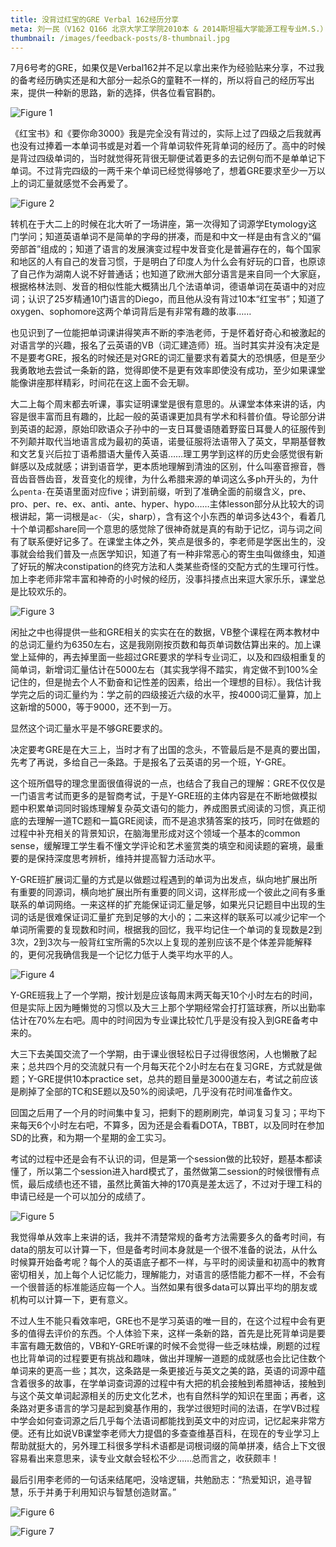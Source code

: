 ```yaml
---
title: 没背过红宝的GRE Verbal 162经历分享
meta: 刘一民（V162 Q166 北京大学工学院2010本 & 2014斯坦福大学能源工程专业M.S.）
thumbnail: /images/feedback-posts/8-thumbnail.jpg
---
```


7月6号考的GRE，如果仅是Verbal162并不足以拿出来作为经验贴来分享，不过我的备考经历确实还是和大部分一起杀G的童鞋不一样的，所以将自己的经历写出来，提供一种新的思路，新的选择，供各位看官斟酌。

<!--more-->

![Figure 1](/images/feedback-posts/8-1.jpg)


《红宝书》和《要你命3000》我是完全没有背过的，实际上过了四级之后我就再也没有过捧着一本单词书或是对着一个背单词软件死背单词的经历了。高中的时候是背过四级单词的，当时就觉得死背很无聊便试着更多的去记例句而不是单单记下单词。不过背完四级的一两千来个单词已经觉得够呛了，想着GRE要求至少一万以上的词汇量就感觉不会再爱了。

![Figure 2](/images/feedback-posts/8-2.jpg)

转机在于大二上的时候在北大听了一场讲座，第一次得知了词源学Etymology这门学问；知道英语单词不是简单的字母的拼凑，而是和中文一样是由有含义的“偏旁部首”组成的；知道了语言的发展演变过程中发音变化是普遍存在的，每个国家和地区的人有自己的发音习惯，于是明白了印度人为什么会有好玩的口音，也原谅了自己作为湖南人说不好普通话；也知道了欧洲大部分语言是来自同一个大家庭，根据格林法则、发音的相似性能大概猜出几个法语单词，德语单词在英语中的对应词；认识了25岁精通10门语言的Diego，而且他从没有背过10本“红宝书”；知道了oxygen、sophomore这两个单词背后是有非常有趣的故事……

也见识到了一位能把单词课讲得笑声不断的李浩老师，于是怀着好奇心和被激起的对语言学的兴趣，报名了云英语的VB（词汇建造师）班。当时其实并没有决定是不是要考GRE，报名的时候还是对GRE的词汇量要求有着莫大的恐惧感，但是至少我勇敢地去尝试一条新的路，觉得即使不是更有效率即使没有成功，至少如果课堂能像讲座那样精彩，时间花在这上面不会无聊。

大二上每个周末都去听课，事实证明课堂是很有意思的。从课堂本体来讲的话，内容是很丰富而且有趣的，比起一般的英语课更加具有学术和科普价值。导论部分讲到英语的起源，原始印欧语众子孙中的一支日耳曼语随着野蛮日耳曼人的征服传到不列颠并取代当地语言成为最初的英语，诺曼征服将法语带入了英文，早期基督教和文艺复兴后拉丁语希腊语大量传入英语……理工男学到这样的历史会感觉很有新鲜感以及成就感；讲到语音学，更本质地理解到清浊的区别，什么叫塞音擦音，唇音齿音唇齿音，发音变化的规律，为什么希腊来源的单词这么多ph开头的，为什么`penta-`在英语里面对应five；讲到前缀，听到了准确全面的前缀含义，pre、pro、per、re、ex、anti、ante、hyper、hypo……主体lesson部分从比较大的词根讲起，第一词根是`ac-`（尖，sharp），含有这个小东西的单词多达43个，看着几十个单词都share同一个意思的感觉除了很神奇就是真的有助于记忆，词与词之间有了联系便好记多了。在课堂主体之外，笑点是很多的，李老师是学医出生的，没事就会给我们普及一点医学知识，知道了有一种非常恶心的寄生虫叫做绦虫，知道了好玩的解决constipation的终究方法和人类某些奇怪的交配方式的生理可行性。加上李老师非常丰富和神奇的小时候的经历，没事抖搂点出来逗大家乐乐，课堂总是比较欢乐的。

![Figure 3](/images/feedback-posts/8-3.jpg)

闲扯之中也得提供一些和GRE相关的实实在在的数据，VB整个课程在两本教材中的总词汇量约为6350左右，这是我刚刚按页数和每页单词数估算出来的。加上课堂上延伸的，再去掉里面一些超过GRE要求的学科专业词汇，以及和四级相重复的简单词，新增词汇量估计在5000左右（其实我学得不踏实，肯定做不到100%全记住的，但是抛去个人不勤奋和记性差的因素，给出一个理想的目标）。我估计我学完之后的词汇量约为：学之前的四级接近六级的水平，按4000词汇量算，加上这新增的5000，等于9000，还不到一万。

显然这个词汇量水平是不够GRE要求的。

决定要考GRE是在大三上，当时才有了出国的念头，不管最后是不是真的要出国，先考了再说，多给自己一条路。于是报名了云英语的另一个班，Y-GRE。

这个班所倡导的理念里面很值得说的一点，也结合了我自己的理解：GRE不仅仅是一门语言考试而更多的是智商考试，于是Y-GRE班的主体内容是在不断地做模拟题中积累单词同时锻炼理解复杂英文语句的能力，养成图景式阅读的习惯，真正彻底的去理解一道TC题和一篇GRE阅读，而不是追求猜答案的技巧，同时在做题的过程中补充相关的背景知识，在脑海里形成对这个领域一个基本的common sense，缓解理工学生看不懂文学评论和艺术鉴赏类的填空和阅读题的窘境，最重要的是保持深度思考辨析，维持并提高智力活动水平。

Y-GRE班扩展词汇量的方式是以做题过程遇到的单词为出发点，纵向地扩展出所有重要的同源词，横向地扩展出所有重要的同义词，这样形成一个彼此之间有多重联系的单词网络。一来这样的扩充能保证词汇量足够，如果光只记题目中出现的生词的话是很难保证词汇量扩充到足够的大小的；二来这样的联系可以减少记牢一个单词所需要的复现数和时间，根据我的回忆，我平均记住一个单词的复现数是2到3次，2到3次与一般背红宝所需的5次以上复现的差别应该不是个体差异能解释的，更何况我确信我是一个记忆力低于人类平均水平的人。

![Figure 4](/images/feedback-posts/8-4.jpg)

Y-GRE班我上了一个学期，按计划是应该每周末两天每天10个小时左右的时间，但是实际上因为睡懒觉的习惯以及大三上那个学期经常会打打篮球赛，所以出勤率估计在70%左右吧。周中的时间因为专业课比较忙几乎是没有投入到GRE备考中来的。

大三下去美国交流了一个学期，由于课业很轻松日子过得很悠闲，人也懒散了起来；总共四个月的交流就只有一个月每天花个2小时左右在复习GRE，方式就是做题；Y-GRE提供10本practice set，总共的题目量是3000道左右，考试之前应该是刷掉了全部的TC和SE题以及50%的阅读吧，几乎没有花时间准备作文。

回国之后用了一个月的时间集中复习，把剩下的题刷刷完，单词复习复习；平均下来每天6个小时左右吧，不算多，因为还是会看看DOTA，TBBT，以及同时在参加SD的比赛，和为期一个星期的金工实习。

考试的过程中还是会有不认识的词，但是第一个session做的比较好，题基本都读懂了，所以第二个session进入hard模式了，虽然做第二session的时候很懵有点慌，最后成绩也还不错，虽然比黄笛大神的170真是差太远了，不过对于理工科的申请已经是一个可以加分的成绩了。

![Figure 5](/images/feedback-posts/8-5.jpg)

我觉得单从效率上来讲的话，我并不清楚常规的备考方法需要多久的备考时间，有data的朋友可以计算一下，但是备考时间本身就是一个很不准备的说法，从什么时候算开始备考呢？每个人的英语底子都不一样，与平时的阅读量和初高中的教育密切相关，加上每个人记忆能力，理解能力，对语言的感悟能力都不一样，不会有一个很普适的标准能适应每一个人。当然如果有很多data可以算出平均的朋友或机构可以计算一下，更有意义。

不过人生不能只看效率吧，GRE也不是学习英语的唯一目的，在这个过程中会有更多的值得去评价的东西。个人体验下来，这样一条新的路，首先是比死背单词是要丰富有趣无数倍的，VB和Y-GRE听课的时候不会觉得一些乏味枯燥，刷题的过程也比背单词的过程要更有挑战和趣味，做出并理解一道题的成就感也会比记住数个单词来的更高一些；其次，这条路是一条更接近与英文之美的路，英语的词源中蕴含着很多的故事，在学单词查词源的过程中有大把的机会接触到希腊神话，接触到与这个英文单词起源相关的历史文化艺术，也有自然科学的知识在里面；再者，这条路对更多语言的学习是起到奠基作用的，我学过很短时间的法语，在学VB过程中学会如何查词源之后几乎每个法语词都能找到英文中的对应词，记忆起来非常方便。还有比如说VB课堂李老师大力提倡的多查查维基百科，在现在的专业学习上帮助就挺大的，另外理工科很多学科术语都是词根词缀的简单拼凑，结合上下文很容易看出来意思来，读专业文献会轻松不少……总而言之，收获颇丰！

最后引用李老师的一句话来结尾吧，没啥逻辑，共勉励志：“热爱知识，追寻智慧，乐于并勇于利用知识与智慧创造财富。”

![Figure 6](/images/feedback-posts/8-6.jpg)

![Figure 7](/images/feedback-posts/8-7.jpg)